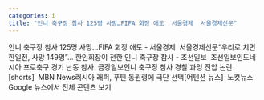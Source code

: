 ```yaml
---
categories: i
title: "인니 축구장 참사 125명 사망…FIFA 회장 애도  서울경제  서울경제신문"
---
```

인니 축구장 참사 125명 사망…FIFA 회장 애도 - 서울경제&nbsp;&nbsp;서울경제신문“우리로 치면 한일전, 사망 149명”… 한인회장이 전한 인니 축구장 참사 - 조선일보&nbsp;&nbsp;조선일보인도네시아 프로축구 경기 난동 참사&nbsp;&nbsp;금강일보인니 축구장 참사 경찰 과잉 진압 논란 [shorts]&nbsp;&nbsp;MBN News러시아 래퍼, 푸틴 동원령에 극단 선택[어텐션 뉴스]&nbsp;&nbsp;노컷뉴스Google 뉴스에서 전체 콘텐츠 보기